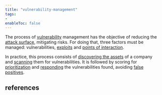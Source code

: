 ```yaml
---
title: "vulnerability-management"
tags:
- 
enableToc: false
---
```


The process of [vulnerability](notes/vulnerability.md) management has the objective of reducing the [attack surface](notes/attack-surface.md), mitigating risks. For doing that, three factors must be managed: vulnerabilities, [exploits](notes/exploiting.md) and [points of interaction](notes/points-of-interaction.md). 

In practice, this process consists of [discovering the assets](notes/asset-discovering.md) of a company and [scanning](notes/vulnerability-scan.md) them for vulnerabilities. It is followed by scoring for [prioritization](notes/vulnerability-prioritization.md) and [responding](notes/vulnerability-response.md) the vulnerabilities found, avoiding [false positives](notes/vulnerabilities-false-positives.md).

## references
